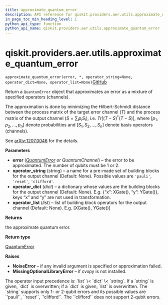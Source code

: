 ```yaml
---
title: approximate_quantum_error
description: API reference for qiskit.providers.aer.utils.approximate_quantum_error
in_page_toc_min_heading_level: 1
python_api_type: function
python_api_name: qiskit.providers.aer.utils.approximate_quantum_error
---
```


# qiskit.providers.aer.utils.approximate\_quantum\_error

<span id="qiskit.providers.aer.utils.approximate_quantum_error" />

`approximate_quantum_error(error, *, operator_string=None, operator_dict=None, operator_list=None)`[GitHub](https://github.com/qiskit/qiskit-aer/tree/stable/0.10/qiskit/providers/aer/utils/noise_transformation.py "view source code")

Return a `QuantumError` object that approximates an error as a mixture of specified operators (channels).

The approximation is done by minimizing the Hilbert-Schmidt distance between the process matrix of the target error channel ($T$) and the process matrix of the output channel ($S = \sum_i{p_i S_i}$), i.e. $Tr[(T-S)^\dagger (T-S)]$, where $[p_1, p_2, ..., p_n]$ denote probabilities and $[S_1, S_2, ..., S_n]$ denote basis operators (channels).

See [arXiv:1207.0046](http://arxiv.org/abs/1207.0046) for the details.

**Parameters**

*   **error** ([*QuantumError*](qiskit.providers.aer.noise.QuantumError "qiskit.providers.aer.noise.QuantumError") *or QuantumChannel*) – the error to be approximated. The number of qubits must be 1 or 2.
*   **operator\_string** (*string*) – a name for a pre-made set of building blocks for the output channel (Default: None). Possible values are `'pauli'`, `'reset'`, `'clifford'`.
*   **operator\_dict** (*dict*) – a dictionary whose values are the building blocks for the output channel (Default: None). E.g. \{“x”: XGate(), “y”: YGate()}, keys “x” and “y” are not used in transformation.
*   **operator\_list** (*list*) – list of building block operators for the output channel (Default: None). E.g. \[XGate(), YGate()]

**Returns**

the approximate quantum error.

**Return type**

[QuantumError](qiskit.providers.aer.noise.QuantumError "qiskit.providers.aer.noise.QuantumError")

**Raises**

*   **NoiseError** – if any invalid argument is specified or approximation failed.
*   **MissingOptionalLibraryError** – if cvxpy is not installed.

<Admonition title="Note" type="note">
  The operator input precedence is: `list` \< `dict` \< `string`. If a `string` is given, `dict` is overwritten; if a `dict` is given, `list` is overwritten. The `string` supports only 1- or 2-qubit errors and its possible values are `'pauli'`, `'reset'`, `'clifford'`. The `'clifford'` does not support 2-qubit errors.
</Admonition>

